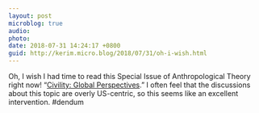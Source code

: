 ```yaml
---
layout: post
microblog: true
audio: 
photo: 
date: 2018-07-31 14:24:17 +0800
guid: http://kerim.micro.blog/2018/07/31/oh-i-wish.html
---
```

Oh, I wish I had time to read this Special Issue of Anthropological Theory right now! “[Civility: Global Perspectives](http://journals.sagepub.com/toc/anta/18/2-3).” I often feel that the discussions about this topic are overly US-centric, so this seems like an excellent intervention. #dendum 
